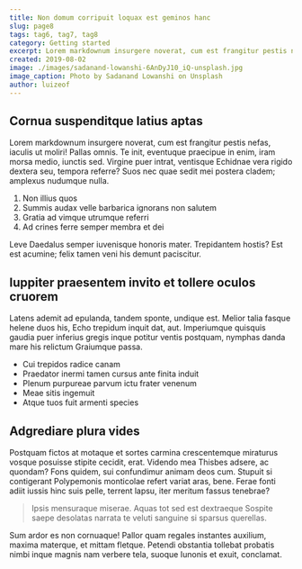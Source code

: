 ```yaml
---
title: Non domum corripuit loquax est geminos hanc
slug: page8
tags: tag6, tag7, tag8
category: Getting started
excerpt: Lorem markdownum insurgere noverat, cum est frangitur pestis nefas, iaculis ut moliri! Pallas omnis. 
created: 2019-08-02
image: ./images/sadanand-lowanshi-6AnDyJ10_iQ-unsplash.jpg
image_caption: Photo by Sadanand Lowanshi on Unsplash
author: luizeof
---
```


## Cornua suspenditque latius aptas

Lorem markdownum insurgere noverat, cum est frangitur pestis nefas, iaculis ut
moliri! Pallas omnis. Te init, eventuque praecipue in enim, iram morsa medio,
iunctis sed. Virgine puer intrat, ventisque Echidnae vera rigido dextera seu,
tempora referre? Suos nec quae sedit mei postera cladem; amplexus nudumque
nulla.

1. Non illius quos
2. Summis audax velle barbarica ignorans non salutem
3. Gratia ad vimque utrumque referri
4. Ad crines ferre semper membra et dei

Leve Daedalus semper iuvenisque honoris mater. Trepidantem hostis? Est est
acumine; felix tamen veni his demunt paciscitur.

## Iuppiter praesentem invito et tollere oculos cruorem

Latens ademit ad epulanda, tandem sponte, undique est. Melior talia fasque
helene duos his, Echo trepidum inquit dat, aut. Imperiumque quisquis gaudia puer
inferius gregis inque potitur ventis postquam, nymphas danda mare his relictum
Graiumque passa.

- Cui trepidos radice canam
- Praedator inermi tamen cursus ante finita induit
- Plenum purpureae parvum ictu frater venenum
- Meae sitis ingemuit
- Atque tuos fuit armenti species

## Adgrediare plura vides

Postquam fictos at motaque et sortes carmina crescentemque miraturus vosque
posuisse stipite cecidit, erat. Videndo mea Thisbes adsere, ac quondam? Fons
quidem, sui confundimur animam deos cum. Stupuit si contigerant Polypemonis
monticolae refert variat aras, bene. Ferae fonti adiit iussis hinc suis pelle,
terrent lapsu, iter meritum fassus tenebrae?

> Ipsis mensuraque miserae. Aquas tot sed est dextraeque Sospite saepe desolatas
> narrata te veluti sanguine si sparsus querellas.

Sum ardor es non cornuaque! Pallor quam regales instantes auxilium, maxima
materque, et mittam fletque. Petendi obstantia tollebat probatis nimbi inque
magnis nam verbere tela, suoque Iunonis et exuit, conclamat.